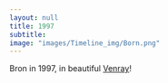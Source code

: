```yaml
---
layout: null
title: 1997
subtitle:
image: "images/Timeline_img/Born.png"
---
```

Bron in 1997, in beautiful [Venray][1]!

[1]: https://nl.wikipedia.org/wiki/Venray_(plaats)


<!-- arted programming on a [Timex Sinclair 1000][1] (TS1000), which I still own.

[1]: http://en.wikipedia.org/wiki/Timex_Sinclair_1000 -->